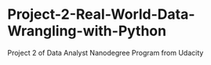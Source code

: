 # Project-2-Real-World-Data-Wrangling-with-Python
Project 2 of Data Analyst Nanodegree Program from Udacity
